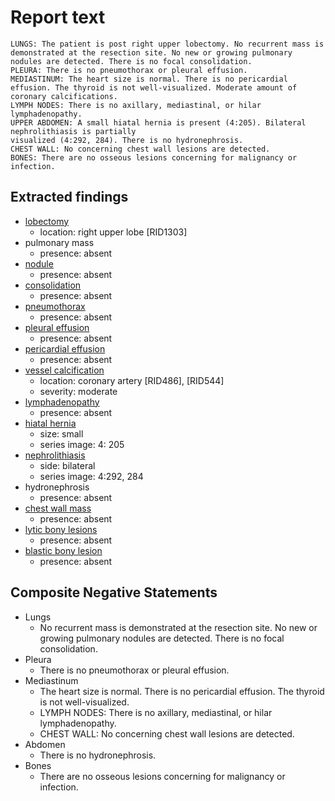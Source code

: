 # Report text

```text
LUNGS: The patient is post right upper lobectomy. No recurrent mass is demonstrated at the resection site. No new or growing pulmonary nodules are detected. There is no focal consolidation.
PLEURA: There is no pneumothorax or pleural effusion.
MEDIASTINUM: The heart size is normal. There is no pericardial effusion. The thyroid is not well-visualized. Moderate amount of coronary calcifications.
LYMPH NODES: There is no axillary, mediastinal, or hilar lymphadenopathy.
UPPER ABDOMEN: A small hiatal hernia is present (4:205). Bilateral nephrolithiasis is partially
visualized (4:292, 284). There is no hydronephrosis.
CHEST WALL: No concerning chest wall lesions are detected.
BONES: There are no osseous lesions concerning for malignancy or infection.
```

## Extracted findings

- [lobectomy](../../definitions/hood/lobectomy.json)
  - location: right upper lobe \[RID1303\]
- pulmonary mass
  - presence: absent
- [nodule](../../definitions/hood/pulmonary-nodule.md)
  - presence: absent
- [consolidation](../../definitions/smartreporting/consolidation.txt)
  - presence: absent
- [pneumothorax](../../definitions/hood/pneumothorax.json)
  - presence: absent
- [pleural effusion](../../definitions/hood/pleural-effusion.json)
  - presence: absent
- [pericardial effusion](../../definitions/hood/pericardial-effusion.json)
  - presence: absent
- [vessel calcification](../../definitions/nuance/coronary_artery_calcification.json)
  - location: coronary artery \[RID486\], \[RID544\]
  - severity: moderate
- [lymphadenopathy](../../definitions/hood/mediastinal-lymph-nodes.json)
  - presence: absent
- [hiatal hernia](../../definitions/hood/hiatal-hernia.json)
  - size: small
  - series image: 4: 205
- [nephrolithiasis](../../definitions/hood/nephrolithiasis.json)
  - side: bilateral
  - series image: 4:292, 284
- hydronephrosis
  - presence: absent
- [chest wall mass](../../definitions/hood/chest-wall.json)  
  - presence: absent
- [lytic bony lesions](../../definitions/hood/lytic-lesion.md)
  - presence: absent
- [blastic bony lesion](../../definitions/hood/sclerotic-lesion.md)
  - presence: absent

## Composite Negative Statements

- Lungs
  - No recurrent mass is demonstrated at the resection site. No new or growing pulmonary nodules are detected. There is no focal consolidation.
- Pleura
  - There is no pneumothorax or pleural effusion.
- Mediastinum
  - The heart size is normal. There is no pericardial effusion. The thyroid is not well-visualized.
  - LYMPH NODES: There is no axillary, mediastinal, or hilar lymphadenopathy.
  - CHEST WALL: No concerning chest wall lesions are detected.
- Abdomen
  - There is no hydronephrosis.
- Bones
  - There are no osseous lesions concerning for malignancy or infection.
  
